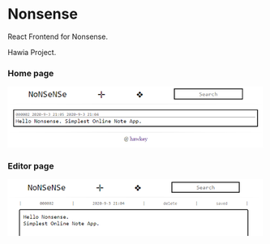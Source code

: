 # Nonsense

React Frontend for Nonsense.

Hawia Project.

### Home page

![editor](./img/home.png)

### Editor page

![editor](./img/editor.png)

